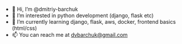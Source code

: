 - 👋 Hi, I’m @dmitriy-barchuk
- 👀 I’m interested in python development (django, flask etc)
- 🌱 I’m currently learning django, flask, aws, docker, frontend basics (html/css)
- 📫 You can reach me at dvbarchuk@gmail.com

<!---
dmitriy-barchuk/dmitriy-barchuk is a ✨ special ✨ repository because its `README.md` (this file) appears on your GitHub profile.
You can click the Preview link to take a look at your changes.
--->
